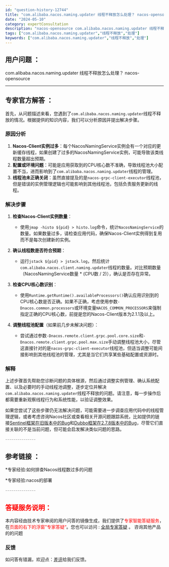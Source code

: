 ```yaml
---
id: "question-history-12744"
title: "com.alibaba.nacos.naming.updater 线程不释放怎么处理？ nacos-opensource"
date: "2024-05-10"
category: expertConsultation
description: "nacos-opensource com.alibaba.nacos.naming.updater 线程不释放怎么处理？"
tags: ["com.alibaba.nacos.naming.updater","线程不释放","处理"]
keywords: ["com.alibaba.nacos.naming.updater","线程不释放","处理"]
---
```


## 用户问题 ： 
 com.alibaba.nacos.naming.updater 线程不释放怎么处理？ nacos-opensource 

---------------
## 专家官方解答 ：

首先，从问题描述来看，您遇到了`com.alibaba.nacos.naming.updater`线程不释放的情况。根据提供的知识内容，我们可以分析原因并提出解决步骤。

### 原因分析
1. **Nacos-Client实例过多**：每个NacosNamingService实例会有一个对应的更新缓存线程，如果创建了过多的NacosNamingService实例，可能导致该类线程数量超出预期。
2. **配置或环境问题**：可能是应用获取到的CPU核心数不准确，导致线程池大小配置不当，进而影响到了`com.alibaba.nacos.naming.updater`线程的管理。
3. **线程池未正确关闭**：虽然直接提及的是`nacos-grpc-client-executor`线程池，但是错误的实例管理逻辑也可能影响到其他线程池，包括负责服务更新的线程。

### 解决步骤
1. **检查Nacos-Client实例数量**：
   - 使用`jmap -histo ${pid} > histo.log`命令，统计`NacosNamingService`的数量。如果数量过多，请检查应用代码，确保Nacos-Client实例得到复用而不是每次创建新的实例。
   
2. **确认线程数是否符合预期**：
   - 运行`jstack ${pid} > jstack.log`，然后统计`com.alibaba.nacos.client.naming.updater`线程的数量。对比预期数量（NacosNamingService数量 * (CPU数 / 2)），确认是否存在异常。

3. **检查CPU核心数识别**：
   - 使用`Runtime.getRuntime().availableProcessors()`确认应用识别到的CPU核心数是否正确。如果不正确，考虑使用参数`-Dnacos.common.processors`或环境变量`NACOS_COMMON_PROCESSORS`来强制指定正确的CPU核心数，前提是您的Nacos-Client版本为2.1.1及以上。

4. **调整线程池配置**（如果前几步未解决问题）：
   - 尝试通过参数`-Dnacos.remote.client.grpc.pool.core.size`和`-Dnacos.remote.client.grpc.pool.max.size`手动调整线程池大小，尽管这直接针对的是`nacos-grpc-client-executor`线程池，但适当调整可能间接影响到其他线程池的管理，尤其是当它们共享某些基础配置或资源时。

### 解释
上述步骤首先帮助您诊断问题的具体根源，然后通过调整实例管理、确认系统配置、以及必要时的手动线程池调整，逐步定位并解决`com.alibaba.nacos.naming.updater`线程不释放的问题。请注意，每一步操作后都需要重新观察线程行为和系统性能，以验证调整效果。

如果您尝试了这些步骤仍无法解决问题，可能需要进一步调查应用代码中的线程管理逻辑，或者考虑咨询Nacos社区或查看相关开源问题跟踪系统，比如提供的链接[Sentinel框架在旧版本中的Bug](https://github.com/alibaba/Sentinel/issues/2953)和[Dubbo框架在2.7.8版本中的Bug](https://github.com/apache/dubbo/issues/6988)，尽管它们直接关联的不是当前问题，但可能会启发解决类似问题的思路。


<font color="#949494">---------------</font> 


## 参考链接 ：

*专家经验:如何排查Nacos线程数过多的问题 
 
 *专家经验:nacos的部署 


 <font color="#949494">---------------</font> 
 


## <font color="#FF0000">答疑服务说明：</font> 

本内容经由技术专家审阅的用户问答的镜像生成，我们提供了<font color="#FF0000">专家智能答疑服务</font>，在<font color="#FF0000">页面的右下的浮窗”专家答疑“</font>。您也可以访问 : [全局专家答疑](https://opensource.alibaba.com/chatBot) 。 咨询其他产品的的问题

### 反馈
如问答有错漏，欢迎点：[差评](https://ai.nacos.io/user/feedbackByEnhancerGradePOJOID?enhancerGradePOJOId=12895)给我们反馈。
